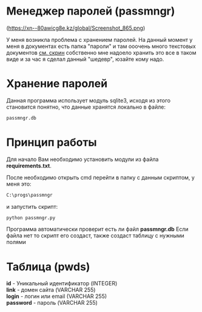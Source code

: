 # Менеджер паролей (passmngr)

(https://xn--80awicg8e.kz/global/Screenshot_865.png)

У меня возникла проблема с хранением паролей. На данный момент у меня в документах есть папка "пароли" и там ооочень много текстовых документов [см. скрин](https://postimg.cc/9Db54YQg) собственно мне надоело хранить это все в таком виде и за час я сделал данный "шедевр", юзайте кому надо.

# Хранение паролей

Данная программа использует модуль sqlite3, исходя из этого становится понятно, что данные хранятся локально в файле:

```bash
passmngr.db
```

# Принцип работы

Для начало Вам необходимо установить модули из файла **requirements.txt**.

После необходимо открыть cmd перейти в папку с данным скриптом, у меня это:

```bash
C:\progs\passmngr
```

и запустить скрипт:

```bash
python passmngr.py
```

Программа автоматически проверит есть ли файл **passmngr.db**
Если файла нет то скрипт его создаст, также создаст таблицу с нужными полями

# Таблица (pwds)

**id** - Уникальный идентификатор (INTEGER) </br>
**link** - домен сайта (VARCHAR 255) </br>
**login** - логин или email (VARCHAR 255) </br>
**password** - пароль (VARCHAR 255)